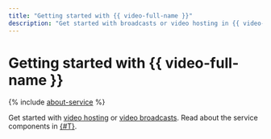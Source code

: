 ```yaml
---
title: "Getting started with {{ video-full-name }}"
description: "Get started with broadcasts or video hosting in {{ video-name }}."
---
```


# Getting started with {{ video-full-name }}

{% include [about-service](../_includes/video/about-service.md) %}

Get started with [video hosting](./hosting.md) or [video broadcasts](./streaming.md). Read about the service components in [{#T}](concepts/index.md).
